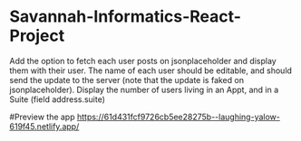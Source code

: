 # Savannah-Informatics-React-Project
Add the option to fetch each user posts on jsonplaceholder and display them with their user. 
The name of each user should be editable, and should send the update to the server (note that the update is faked on jsonplaceholder).
Display the number of users living in an Appt, and in a Suite (field address.suite)

#Preview the app
https://61d431fcf9726cb5ee28275b--laughing-yalow-619f45.netlify.app/